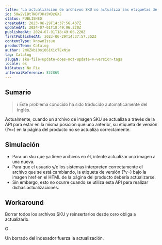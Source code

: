 ```yaml
---
title: 'La actualización de archivos SKU no actualiza las etiquetas de versión ?v'
id: 5Uw2VIBtTNDY3Ha5WDzGXJ
status: PUBLISHED
createdAt: 2023-06-29T14:37:56.437Z
updatedAt: 2024-07-01T18:49:06.220Z
publishedAt: 2024-07-01T18:49:06.220Z
firstPublishedAt: 2023-06-29T14:37:57.352Z
contentType: knownIssue
productTeam: Catalog
author: 2mXZkbi0oi061KicTExNjo
tag: Catalog
slugEN: sku-file-update-does-not-update-v-version-tags
locale: es
kiStatus: No Fix
internalReference: 852869
---
```


## Sumario

>ℹ️ Este problema conocido ha sido traducido automáticamente del inglés.


Actualmente, cuando un archivo de imagen SKU se actualiza a través de la API para estar en la misma posición que uno anterior, su etiqueta de versión (?v=) en la página del producto no se actualiza correctamente.


##

## Simulación




- Para un sku que ya tiene archivos en él, intente actualizar una imagen a una nueva.
- Para que el usuario y/o los sistemas interpreten correctamente el archivo que se está cambiando, la etiqueta de versión (?v=) bajo la imagen href en el HTML de la página del producto debería actualizarse.
- Sin embargo, esto no ocurre cuando se utiliza esta API para realizar dichas actualizaciones.





## Workaround


Borrar todos los archivos SKU y reinsertarlos desde cero obliga a actualizarlo.

O

Un borrado del indexador fuerza la actualización.

